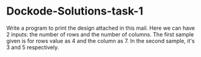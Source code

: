 # Dockode-Solutions-task-1
Write a program to print the design attached in this mail. Here we can have 2 inputs: the number of rows and the number of columns. The first sample given is for rows value as 4 and the column as 7. In the second sample, it's 3 and 5 respectively.
